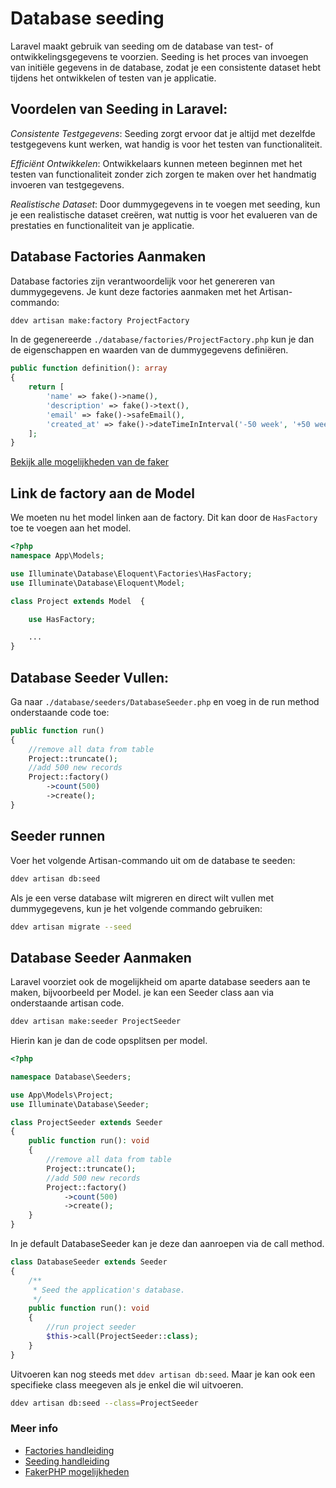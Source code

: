 # Database seeding

Laravel maakt gebruik van seeding om de database van test- of ontwikkelingsgegevens te voorzien. Seeding is het proces van invoegen van initiële gegevens in de database, zodat je een consistente dataset hebt tijdens het ontwikkelen of testen van je applicatie. 

## Voordelen van Seeding in Laravel:
*Consistente Testgegevens*: Seeding zorgt ervoor dat je altijd met dezelfde testgegevens kunt werken, wat handig is voor het testen van functionaliteit.

*Efficiënt Ontwikkelen*: Ontwikkelaars kunnen meteen beginnen met het testen van functionaliteit zonder zich zorgen te maken over het handmatig invoeren van testgegevens.

*Realistische Dataset*: Door dummygegevens in te voegen met seeding, kun je een realistische dataset creëren, wat nuttig is voor het evalueren van de prestaties en functionaliteit van je applicatie.

## Database Factories Aanmaken
Database factories zijn verantwoordelijk voor het genereren van dummygegevens. Je kunt deze factories aanmaken met het Artisan-commando:

``` bash
ddev artisan make:factory ProjectFactory
```
In de gegenereerde `./database/factories/ProjectFactory.php` kun je dan de eigenschappen en waarden van de dummygegevens definiëren.

``` php
public function definition(): array
{
    return [
        'name' => fake()->name(),
        'description' => fake()->text(),
        'email' => fake()->safeEmail(),
        'created_at' => fake()->dateTimeInInterval('-50 week', '+50 week'),
    ];
}
```

[Bekijk alle mogelijkheden van de faker ](https://fakerphp.github.io/formatters/)

## Link de factory aan de Model

We moeten nu het model linken aan de factory. Dit kan door de `HasFactory` toe te voegen aan het model.

``` php
<?php
namespace App\Models;

use Illuminate\Database\Eloquent\Factories\HasFactory;
use Illuminate\Database\Eloquent\Model;

class Project extends Model  {

    use HasFactory;

    ...
}
```

## Database Seeder Vullen:
Ga naar `./database/seeders/DatabaseSeeder.php` en voeg in de run method onderstaande code toe:

``` php
public function run()
{
    //remove all data from table
    Project::truncate();
    //add 500 new records
    Project::factory()
        ->count(500)
        ->create();
}
```

## Seeder runnen
Voer het volgende Artisan-commando uit om de database te seeden:

``` bash
ddev artisan db:seed
```

Als je een verse database wilt migreren en direct wilt vullen met dummygegevens, kun je het volgende commando gebruiken:

``` bash
ddev artisan migrate --seed
```

## Database Seeder Aanmaken

Laravel voorziet ook de mogelijkheid om aparte database seeders aan te maken, bijvoorbeeld per Model. je kan een Seeder class aan via onderstaande artisan code.

``` bash
ddev artisan make:seeder ProjectSeeder
```

Hierin kan je dan de code opsplitsen per model.

``` php
<?php

namespace Database\Seeders;

use App\Models\Project;
use Illuminate\Database\Seeder;

class ProjectSeeder extends Seeder
{
    public function run(): void
    {
        //remove all data from table
        Project::truncate();
        //add 500 new records
        Project::factory()
            ->count(500)
            ->create();
    }
}
```

In je default DatabaseSeeder kan je deze dan aanroepen via de call method.

``` php
class DatabaseSeeder extends Seeder
{
    /**
     * Seed the application's database.
     */
    public function run(): void
    {
        //run project seeder
        $this->call(ProjectSeeder::class);
    }
}
```

Uitvoeren kan nog steeds met `ddev artisan db:seed`. Maar je kan ook een specifieke class meegeven als je enkel die wil uitvoeren. 

``` bash
ddev artisan db:seed --class=ProjectSeeder
```

### Meer info

- [Factories handleiding](https://laravel.com/docs/10.x/eloquent-factories)
- [Seeding handleiding](https://laravel.com/docs/10.x/seeding)
- [FakerPHP mogelijkheden](https://fakerphp.github.io/formatters/)